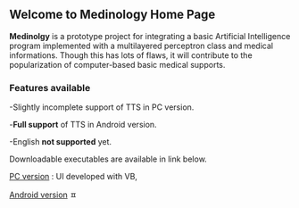 ## Welcome to Medinology Home Page
<!--
'''You can use the [editor on GitHub](https://github.com/Medinology/medinology.github.com/edit/master/README.md) to maintain and preview the content for your website in Markdown files.

'''Whenever you commit to this repository, GitHub Pages will run [Jekyll](https://jekyllrb.com/) to rebuild the pages in your site, from the content in your Markdown files.

'''### Markdown

'''Markdown is a lightweight and easy-to-use syntax for styling your writing. It includes conventions for

```markdown
'''Syntax highlighted code block

'''# Header 1
'''## Header 2
'''### Header 3

'''- Bulleted
'''- List

'''1. Numbered
'''2. List

'''**Bold** and _Italic_ and `Code` text

'''[Link](url) and ![Image](src)
```
-->
**Medinolgy** is a prototype project for integrating a basic Artificial Intelligence program implemented with a multilayered perceptron class and medical informations. Though this has lots of flaws, it will contribute to the popularization of computer-based basic medical supports.

### Features available

-Slightly incomplete support of TTS in PC version.

-**Full support** of TTS in Android version.

-English **not supported** yet.

Downloadable executables are available in link below.

[PC version](https://github.com/Medinology/medinology.github.com/blob/master/PC%20ver.zip) : UI developed with VB, 

[Android version](https://github.com/Medinology/medinology.github.com/blob/master/com.kyunggi.medinology-1.apk)
ㅍ

<!--For more details see [GitHub Flavored Markdown](https://guides.github.com/features/mastering-markdown/).

### Jekyll Themes

Your Pages site will use the layout and styles from the Jekyll theme you have selected in your [repository settings](https://github.com/Medinology/medinology.github.com/settings). The name of this theme is saved in the Jekyll `_config.yml` configuration file.

### Support or Contact

Having trouble with Pages? Check out our [documentation](https://help.github.com/categories/github-pages-basics/) or [contact support](https://github.com/contact) and we’ll help you sort it out.
-->

